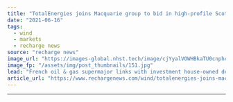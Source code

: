 ```yaml
---
title: "TotalEnergies joins Macquarie group to bid in high-profile Scottish offshore wind lease"
date: "2021-06-16"
tags: 
  - wind
  - markets
  - recharge news
source: "recharge news"
image_url: "https://images-global.nhst.tech/image/cjYyalVOWHBkaTU0cnphcFR4K0tTWjNrUm5xcTJjazVkK1VGZEdvazY2UT0=/nhst/binary/094b6d8c8ae9ef3cdae4608598c7d1ff"
image_fp: "/assets/img/post_thumbnails/151.jpg"
lead: "French oil & gas supermajor links with investment house-owned developer GIG and local player RIDG to enter contest for new seabed rights in UK North Sea"
article_url: "https://www.rechargenews.com/wind/totalenergies-joins-macquarie-group-to-bid-in-high-profile-scottish-offshore-wind-lease/2-1-1025740"
---
```


---
